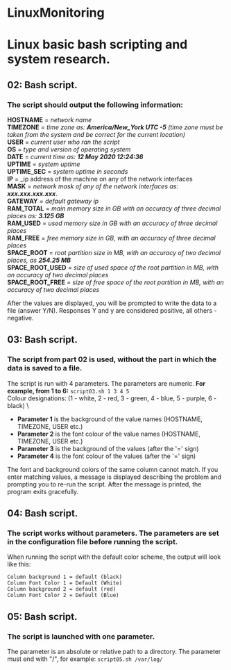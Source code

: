 # LinuxMonitoring
# Linux basic bash scripting and system research.

## 02: Bash script. 
### The script should output the following information:

**HOSTNAME** = _network name_  
**TIMEZONE** = _time zone as: **America/New_York UTC -5** (time zone must be taken from the system and be correct for the current location)_  
**USER** = _current user who ran the script_  
**OS** = _type and version of operating system_  
**DATE** = _current time as: **12 May 2020 12:24:36**_  
**UPTIME** = _system uptime_  
**UPTIME_SEC** = _system uptime in seconds_  
**IP** = _ip address of the machine on any of the network interfaces  
**MASK** = _network mask of any of the network interfaces as: **xxx.xxx.xxx.xxx**_.  
**GATEWAY** = _default gateway ip_  
**RAM_TOTAL** = _main memory size in GB with an accuracy of three decimal places as: **3.125 GB**_  
**RAM_USED** = _used memory size in GB with an accuracy of three decimal places_  
**RAM_FREE** = _free memory size in GB, with an accuracy of three decimal places_  
**SPACE_ROOT** = _root partition size in MB, with an accuracy of two decimal places, as **254.25 MB**_  
**SPACE_ROOT_USED** = _size of used space of the root partition in MB, with an accuracy of two decimal places_  
**SPACE_ROOT_FREE** = _size of free space of the root partition in MB, with an accuracy of two decimal places_


After the values ​​are displayed, you will be prompted to write the data to a file (answer Y/N).
Responses Y and y are considered positive, all others - negative.


## 03: Bash script. 
### The script from part 02 is used, without the part in which the data is saved to a file. 
The script is run with 4 parameters. The parameters are numeric. 
**For example, from 1 to 6:** `script03.sh 1 3 4 5` \
Colour designations: (1 - white, 2 - red, 3 - green, 4 - blue, 5 - purple, 6 - black) \
- **Parameter 1** is the background of the value names (HOSTNAME, TIMEZONE, USER etc.)  
- **Parameter 2** is the font colour of the value names (HOSTNAME, TIMEZONE, USER etc.)  
- **Parameter 3** is the background of the values (after the '=' sign)  
- **Parameter 4** is the font colour of the values (after the '=' sign)

The font and background colors of the same column cannot match.
If you enter matching values, a message is displayed describing the problem and prompting you to re-run the script.
After the message is printed, the program exits gracefully.

## 04: Bash script. 
### The script works without parameters. The parameters are set in the configuration file before running the script.
When running the script with the default color scheme, the output will look like this:
```
Column background 1 = default (black)
Column Font Color 1 = Default (White)
Column background 2 = default (red)
Column Font Color 2 = Default (Blue)
```

## 05: Bash script. 
### The script is launched with one parameter.
The parameter is an absolute or relative path to a directory. The parameter must end with "/", for example:
`script05.sh /var/log/`

